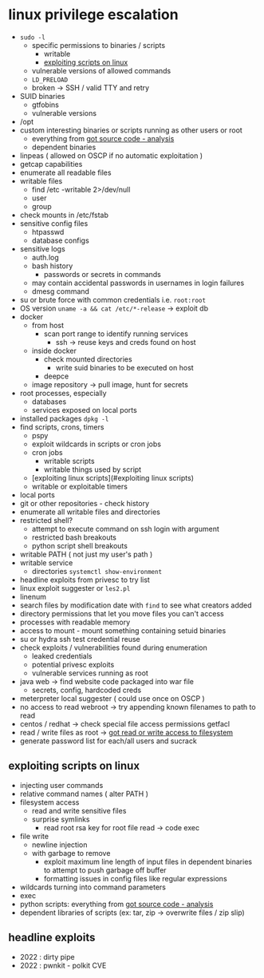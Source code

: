 # linux privilege escalation
- `sudo -l`
  - specific permissions to binaries / scripts
    - writable
    - [exploiting scripts on linux](linux.md#exploiting-scripts-on-linux)
  - vulnerable versions of allowed commands
  - `LD_PRELOAD`
  - broken -> SSH / valid TTY and retry
- SUID binaries
  - gtfobins
  - vulnerable versions
- /opt
- custom interesting binaries or scripts running as other users or root
  - everything from [got source code - analysis](../got-source-code.md#got-source-code---analysis)
  - dependent binaries
- linpeas ( allowed on OSCP if no automatic exploitation )
- getcap capabilities
- enumerate all readable files
- writable files
  - find /etc -writable 2>/dev/null
  - user
  - group
- check mounts in /etc/fstab
- sensitive config files
  - htpasswd
  - database configs
- sensitive logs
  - auth.log
  - bash history
    - passwords or secrets in commands
  - may contain accidental passwords in usernames in login failures
  - dmesg command
- su or brute force with common credentials i.e. `root:root`
- OS version `uname -a && cat /etc/*-release` -> exploit db
- docker
  - from host
    - scan port range to identify running services
      - ssh -> reuse keys and creds found on host
  - inside docker
    - check mounted directories
      - write suid binaries to be executed on host
    - deepce
  - image repository -> pull image, hunt for secrets
- root processes, especially
  - databases
  - services exposed on local ports
- installed packages `dpkg -l`
- find scripts, crons, timers
  - pspy
  - exploit wildcards in scripts or cron jobs
  - cron jobs
    - writable scripts
    - writable things used by script
  - [exploiting linux scripts](#exploiting linux scripts)
  - writable or exploitable timers
- local ports
- git or other repositories - check history
- enumerate all writable files and directories
- restricted shell?
  - attempt to execute command on ssh login with argument
  - restricted bash breakouts
  - python script shell breakouts
- writable PATH ( not just my user's path )
- writable service
  - directories `systemctl show-environment`
- headline exploits from privesc to try list
- linux exploit suggester or `les2.pl`
- linenum
- search files by modification date with `find` to see what creators added
- directory permissions that let you move files you can't access
- processes with readable memory
- access to mount - mount something containing setuid binaries
- su or hydra ssh test credential reuse
- check exploits / vulnerabilities found during enumeration
  - leaked credentials
  - potential privesc exploits
  - vulnerable services running as root
- java web -> find website code packaged into war file
  - secrets, config, hardcoded creds
- meterpreter local suggester ( could use once on OSCP )
- no access to read webroot -> try appending known filenames to path to read
- centos / redhat -> check special file access permissions getfacl
- read / write files as root -> [got read or write access to filesystem](hacking/to-try-lists/got-read-or-write-access-to-filesystem.md#got-read-or-write-access-to-filesystem)
- generate password list for each/all users and sucrack

## exploiting scripts on linux
- injecting user commands
- relative command names ( alter PATH )
- filesystem access
  - read and write sensitive files
  - surprise symlinks
    - read root rsa key for root file read -> code exec
- file write
  - newline injection
  - with garbage to remove
    - exploit maximum line length of input files in dependent binaries to attempt to push garbage off buffer
    - formatting issues in config files like regular expressions
- wildcards turning into command parameters
- exec
- python scripts: everything from [got source code - analysis](../got-source-code.md#got-source-code---analysis)
- dependent libraries of scripts (ex: tar, zip -> overwrite files / zip slip)

## headline exploits
- 2022 : dirty pipe
- 2022 : pwnkit - polkit CVE
